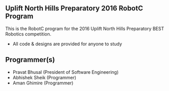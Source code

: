 ## Uplift North Hills Preparatory 2016 RobotC Program
This is the RobotC program for the 2016 Uplift North Hills Preparatory BEST Robotics competition. 
- All code & designs are provided for anyone to study

## Programmer(s)
- Pravat Bhusal (President of Software Engineering)
- Abhishek Sheik (Programmer)
- Aman Ghimire (Programmer)
